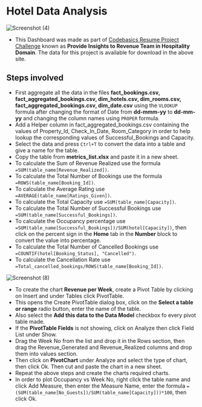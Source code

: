 # Hotel Data Analysis

![Screenshot (4)](https://user-images.githubusercontent.com/76962685/194711762-4cf6f8e6-d497-4290-8eb8-fc57e2fdcdd5.png)

* This Dashboard was made as part of [Codebasics Resume Project Challenge](https://codebasics.io/event/codebasics-resume-project-challenge) known as <b>Provide Insights to Revenue Team in Hospitality Domain</b>. The data for this project is available for download in the above site.

## Steps involved
* First aggregate all the data in the files **fact_bookings.csv, fact_aggregated_bookings.csv, dim_hotels.csv, dim_rooms.csv, fact_aggregated_bookings.csv, dim_date.csv** using the `VLOOKUP` formula after changing the format of Date from **dd-mmm-yy** to **dd-mm-yy** and changing the column names using `PROPER` formula.
* Add a Helper column in fact_aggregated_bookings.csv containing the values of Property_Id, Check_In_Date, Room_Category in order to help lookup the corresponding values of Successful_Bookings and Capacity.
* Select the data and press `Ctrl+T` to convert the data into a table and give a name for the table.
* Copy the table from **metrics_list.xlsx** and paste it in a new sheet.
* To calculate the Sum of Revenue Realized use the formula `=SUM(table_name[Revenue_Realized])`.
* To calculate the Total Number of Bookings use the formula `=ROWS(table_name[Booking_Id])`.
* To calculate the Average Rating use `=AVERAGE(table_name[Ratings_Given])`.
* To calculate the Total Capacity use `=SUM(table_name[Capacity])`.
* To calculate the Total Number of Successful Bookings use `=SUM(table_name[Successful_Bookings])`. 
* To calculate the Occupancy percentage use `=SUM(table_name[Successful_Bookings])/SUM(hotel[Capacity])`, then click on the percent sign in the **Home** tab in the **Number** block to convert the value into percentage.
* To calculate the Total Number of Cancelled Bookings use `=COUNTIF(hotel[Booking_Status], "Cancelled")`.
* To calculate the Cancellation Rate use `=Total_cancelled_bookings/ROWS(table_name[Booking_Id])`.

![Screenshot (8)](https://user-images.githubusercontent.com/76962685/194771646-c23fdb2c-8aab-4887-b6a2-f60ed6c1927d.png)
* To create the chart **Revenue per Week**, create a Pivot Table by clicking on Insert and under Tables click PivotTable.
* This opens the Create PivotTable dialog box, click on the **Select a table or range** radio button, enter the name of the table.
* Also select the **Add this data to the Data Model** checkbox fo every pivot table made.
* If the **PivotTable Fields** is not showing, click on Analyze then click Field List under Show.
* Drag the Week No from the list and drop it in the Rows section, then drag the Revenue_Generated and Revenue_Realized columns and drop them into values section.
* Then click on **PivotChart** under Analyze and select the type of chart, then click Ok. Then cut and paste the chart in a new sheet.
* Repeat the above steps and create the charts required charts.
* In order to plot Occupancy vs Week No, right click the table name and click Add Measure, then enter the Measure Name, enter the formula `=(SUM(table_name[No_Guests])/SUM(table_name[Capacity]))*100`, then click Ok.
